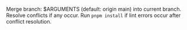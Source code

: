 Merge branch: $ARGUMENTS (default: origin main) into current branch. Resolve conflicts if any occur. Run `pnpm install` if lint errors occur after conflict resolution.